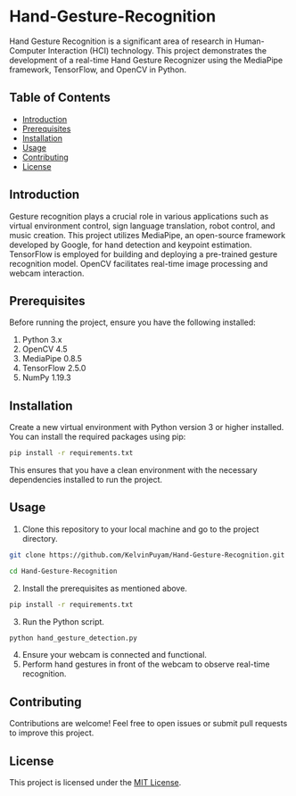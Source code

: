 # Hand-Gesture-Recognition

Hand Gesture Recognition is a significant area of research in Human-Computer Interaction (HCI) technology. This project demonstrates the development of a real-time Hand Gesture Recognizer using the MediaPipe framework, TensorFlow, and OpenCV in Python.

## Table of Contents
- [Introduction](#introduction)
- [Prerequisites](#prerequisites)
- [Installation](#installation)
- [Usage](#usage)
- [Contributing](#contributing)
- [License](#license)

## Introduction

Gesture recognition plays a crucial role in various applications such as virtual environment control, sign language translation, robot control, and music creation. This project utilizes MediaPipe, an open-source framework developed by Google, for hand detection and keypoint estimation. TensorFlow is employed for building and deploying a pre-trained gesture recognition model. OpenCV facilitates real-time image processing and webcam interaction.

## Prerequisites

Before running the project, ensure you have the following installed:
1. Python 3.x
2. OpenCV 4.5
3. MediaPipe 0.8.5
4. TensorFlow 2.5.0
5. NumPy 1.19.3

## Installation

Create a new virtual environment with Python version 3 or higher installed. You can install the required packages using pip:
```bash
pip install -r requirements.txt
```
This ensures that you have a clean environment with the necessary dependencies installed to run the project.

## Usage

1. Clone this repository to your local machine and go to the project directory.
```bash
git clone https://github.com/KelvinPuyam/Hand-Gesture-Recognition.git
```
```bash
cd Hand-Gesture-Recognition
```
2. Install the prerequisites as mentioned above.
```bash
pip install -r requirements.txt
```
3. Run the Python script.
```bash
python hand_gesture_detection.py
```
4. Ensure your webcam is connected and functional.
5. Perform hand gestures in front of the webcam to observe real-time recognition.

## Contributing

Contributions are welcome! Feel free to open issues or submit pull requests to improve this project.

## License

This project is licensed under the [MIT License](https://github.com/KelvinPuyam/Hand-Gesture-Recognition/blob/main/LICENSE).
